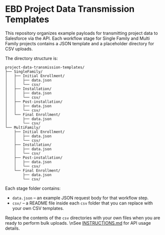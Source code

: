 # EBD Project Data Transmission Templates

This repository organizes example payloads for transmitting project data to Salesforce via the API.  Each workflow stage for Single Family and Multi Family projects contains a JSON template and a placeholder directory for CSV uploads.

The directory structure is:

```
project-data-transmission-templates/
├── SingleFamily/
│   ├── Initial Enrollment/
│   │   ├── data.json
│   │   └── csv/
│   ├── Installation/
│   │   ├── data.json
│   │   └── csv/
│   ├── Post-installation/
│   │   ├── data.json
│   │   └── csv/
│   └── Final Enrollment/
│       ├── data.json
│       └── csv/
└── MultiFamily/
    ├── Initial Enrollment/
    │   ├── data.json
    │   └── csv/
    ├── Installation/
    │   ├── data.json
    │   └── csv/
    ├── Post-installation/
    │   ├── data.json
    │   └── csv/
    └── Final Enrollment/
        ├── data.json
        └── csv/
```

Each stage folder contains:

- `data.json` – an example JSON request body for that workflow step.
- `csv/` – a README file inside each `csv` folder that you can replace with your own CSV templates.

Replace the contents of the `csv` directories with your own files when you are ready to perform bulk uploads.
\nSee [INSTRUCTIONS.md](INSTRUCTIONS.md) for API usage details.
